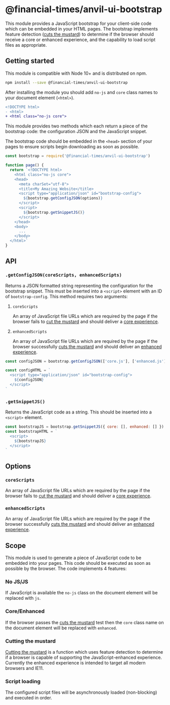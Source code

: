 # @financial-times/anvil-ui-bootstrap

This module provides a JavaScript bootstrap for your client-side code which can be embedded in your HTML pages. The bootstrap implements feature detection ([cuts the mustard](#cutting-the-mustard)) to determine if the browser should receive a core or enhanced experience, and the capability to load script files as appropriate.


## Getting started

This module is compatible with Node 10+ and is distributed on npm.

```sh
npm install --save @financial-times/anvil-ui-bootstrap
```

After installing the module you should add `no-js` and `core` class names to your document element (`<html>`).

```diff
<!DOCTYPE html>
- <html>
+ <html class="no-js core">
```

This module provides two methods which each return a piece of the bootstrap code: the configuration JSON and the JavaScript snippet.

The bootstrap code should be embedded in the `<head>` section of your pages to ensure scripts begin downloading as soon as possible.

```js
const bootstrap = require('@financial-times/anvil-ui-bootstrap')

function page() {
  return `<!DOCTYPE html>
    <html class="no-js core">
    <head>
      <meta charSet="utf-8">
      <title>My Amazing Website</title>
      <script type="application/json" id="bootstrap-config">
        ${bootstrap.getConfigJSON(options)}
      </script>
      <script>
        ${bootstrap.getSnippetJS()}
      </script>
    </head>
    <body>
      ...
    </body>
  </html>`
}
```


## API

### `.getConfigJSON(coreScripts, enhancedScripts)`

Returns a JSON formatted string representing the configuration for the bootstrap snippet. This must be inserted into a `<script>` element with an ID of `bootstrap-config`. This method requires two arguments:

1. `coreScripts`

    An array of JavaScript file URLs which are required by the page if the browser fails to [cut the mustard](#cutting-the-mustard) and should deliver a [core experience](#core-enhanced).

2. `enhancedScripts`

    An array of JavaScript file URLs which are required by the page if the browser successfully [cuts the mustard](#cutting-the-mustard) and should deliver an [enhanced experience](#core-enhanced).

```js
const configJSON = bootstrap.getConfigJSON(['core.js'], ['enhanced.js'])

const configHTML = `
  <script type="application/json" id="bootstrap-config">
    ${configJSON}
  </script>
`
```

### `.getSnippetJS()`

Returns the JavaScript code as a string. This should be inserted into a `<script>` element.

```js
const bootstrapJS = bootstrap.getSnippetJS({ core: [], enhanced: [] })
const bootstrapHTML = `
  <script>
    ${bootstrapJS}
  </script>
`
```


## Options

### `coreScripts`

An array of JavaScript file URLs which are required by the page if the browser fails to [cut the mustard](#cutting-the-mustard) and should deliver a [core experience](#core-enhanced).

### `enhancedScripts`

An array of JavaScript file URLs which are required by the page if the browser successfully [cuts the mustard](#cutting-the-mustard) and should deliver an [enhanced experience](#core-enhanced).


## Scope

This module is used to generate a piece of JavaScript code to be embedded into your pages. This code should be executed as soon as possible by the browser. The code implements 4 features:

### No JS/JS

If JavaScript is available the `no-js` class on the document element will be replaced with `js`.

### Core/Enhanced

If the browser passes the [cuts the mustard](#cutting-the-mustard) test then the `core` class name on the document element will be replaced with `enhanced`.

### Cutting the mustard

[Cutting the mustard] is a function which uses feature detection to determine if a browser is capable of supporting the JavaScript-enhanced experience. Currently the enhanced experience is intended to target all modern browsers and IE11.

[Cutting the mustard]: http://responsivenews.co.uk/post/18948466399/cutting-the-mustard

### Script loading

The configured script files will be asynchronously loaded (non-blocking) and executed in order.
